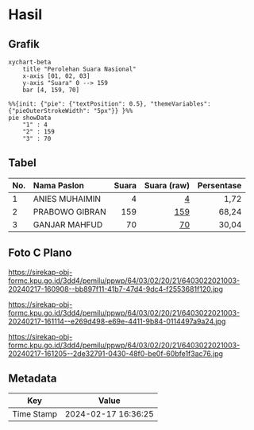 # Hasil

## Grafik

```mermaid
xychart-beta
    title "Perolehan Suara Nasional"
    x-axis [01, 02, 03]
    y-axis "Suara" 0 --> 159
    bar [4, 159, 70]
```

```mermaid
%%{init: {"pie": {"textPosition": 0.5}, "themeVariables": {"pieOuterStrokeWidth": "5px"}} }%%
pie showData
    "1" : 4
    "2" : 159
    "3" : 70
```

## Tabel

| No. | Nama Paslon    | Suara | Suara (raw) | Persentase |
|:--- |:-------------- | -----:| -----------:| ----------:|
| 1   | ANIES MUHAIMIN | 4     | [4][p-1]    | 1,72       |
| 2   | PRABOWO GIBRAN | 159   | [159][p-2]  | 68,24      |
| 3   | GANJAR MAHFUD  | 70    | [70][p-3]   | 30,04      |


[p-1]: https://github.com/gigit-pemilu/pemilu-2024/blob/main/pilpres/hitung-suara/sub/64-kalimantan-timur/sub/03-berau/sub/02-talisayan/sub/2021-eka-sapta/sub/003-tps/sub/paslon-1.txt
[p-2]: https://github.com/gigit-pemilu/pemilu-2024/blob/main/pilpres/hitung-suara/sub/64-kalimantan-timur/sub/03-berau/sub/02-talisayan/sub/2021-eka-sapta/sub/003-tps/sub/paslon-2.txt
[p-3]: https://github.com/gigit-pemilu/pemilu-2024/blob/main/pilpres/hitung-suara/sub/64-kalimantan-timur/sub/03-berau/sub/02-talisayan/sub/2021-eka-sapta/sub/003-tps/sub/paslon-3.txt

## Foto C Plano

https://sirekap-obj-formc.kpu.go.id/3dd4/pemilu/ppwp/64/03/02/20/21/6403022021003-20240217-160908--bb897f11-41b7-47d4-9dc4-f2553681f120.jpg

https://sirekap-obj-formc.kpu.go.id/3dd4/pemilu/ppwp/64/03/02/20/21/6403022021003-20240217-161114--e269d498-e69e-4411-9b84-0114497a9a24.jpg

https://sirekap-obj-formc.kpu.go.id/3dd4/pemilu/ppwp/64/03/02/20/21/6403022021003-20240217-161205--2de32791-0430-48f0-be0f-60bfe1f3ac76.jpg


## Metadata

| Key        | Value               |
| ---------- | ------------------- |
| Time Stamp | 2024-02-17 16:36:25 |



